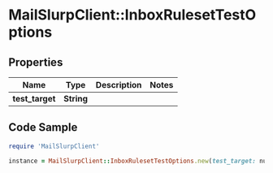 # MailSlurpClient::InboxRulesetTestOptions

## Properties

Name | Type | Description | Notes
------------ | ------------- | ------------- | -------------
**test_target** | **String** |  | 

## Code Sample

```ruby
require 'MailSlurpClient'

instance = MailSlurpClient::InboxRulesetTestOptions.new(test_target: null)
```


